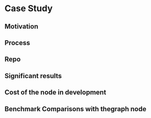 


# Case Study
## Motivation
## Process
## Repo
## Significant results
## Cost of the node in development
## Benchmark Comparisons with thegraph node
